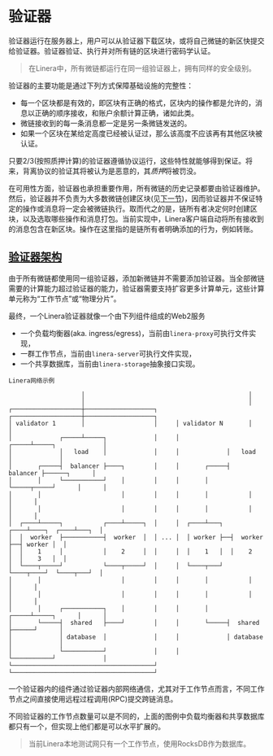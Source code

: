 # 验证器

验证器运行在服务器上，用户可以从验证器下载区块，或将自己微链的新区快提交给验证器。验证器验证、执行并对所有链的区块进行密码学认证。

> 在Linera中，所有微链都运行在同一组验证器上，拥有同样的安全级别。

验证器的主要功能是通过下列方式保障基础设施的完整性：

- 每一个区块都是有效的，即区块有正确的格式，区块内的操作都是允许的，消息以正确的顺序接收，和账户余额计算正确，诸如此类。
- 微链接收到的每一条消息都一定是另一条微链发送的。
- 如果一个区块在某给定高度已经被认证过，那么该高度不应该再有其他区块被认证。

只要2/3(按照质押计算)的验证器遵循协议运行，这些特性就能够得到保证。将来，背离协议的验证其将被认为是恶意的，其*质押*将被罚没。

在可用性方面，验证器也承担重要作用，所有微链的历史记录都要由验证器维护。然后，验证器并不负责为大多数微链创建区块(见[下一节](https://linera-dev.respeer.ai/#/zh_CN/advanced_topics/block_creation))，因而验证器并不保证特定的操作或消息将一定会被微链执行。取而代之的是，链所有者决定何时创建区块，以及选取哪些操作和消息打包。当前实现中，Linera客户端自动将所有接收到的消息包含在新区块。操作在这里指的是链所有者明确添加的行为，例如转账。

## [验证器架构](https://linera-dev.respeer.ai/#/zh_CN/advanced_topics/validators?id=architecture-of-a-validator)

由于所有微链都使用同一组验证器，添加新微链并不需要添加验证器。当全部微链需要的计算能力超过验证器的能力，验证器需要支持扩容更多计算单元，这些计算单元称为“工作节点”或“物理分片”。

最终，一个Linera验证器就像一个由下列组件组成的Web2服务

- 一个负载均衡器(aka. ingress/egress)，当前由`linera-proxy`可执行文件实现，
- 一群工作节点，当前由`linera-server`可执行文件实现，
- 一个共享数据库，当前由`linera-storage`抽象接口实现。

```ignore
Linera网络示例

                    │                                             │
                    │                                             │
┌───────────────────┼───────────────────┐     ┌───────────────────┼───────────────────┐
│ validator 1       │                   │     │ validator N       │                   │
│             ┌─────┴─────┐             │     │             ┌─────┴─────┐             │
│             │   load    │             │     │             │   load    │             │
│       ┌─────┤  balancer ├────┐        │     │       ┌─────┤  balancer ├──────┐      │
│       │     └───────────┘    │        │     │       │     └─────┬─────┘      │      │
│       │                      │        │     │       │           │            │      │
│       │                      │        │     │       │           │            │      │
│  ┌────┴─────┐           ┌────┴─────┐  │     │  ┌────┴───┐  ┌────┴────┐  ┌────┴───┐  │
│  │  worker  ├───────────┤  worker  │  │ ... │  │ worker ├──┤  worker ├──┤ worker │  │
│  │    1     │           │    2     │  │     │  │    1   │  │    2    │  │    3   │  │
│  └────┬─────┘           └────┬─────┘  │     │  └────┬───┘  └────┬────┘  └────┬───┘  │
│       │                      │        │     │       │           │            │      │
│       │                      │        │     │       │           │            │      │
│       │     ┌───────────┐    │        │     │       │     ┌─────┴─────┐      │      │
│       └─────┤  shared   ├────┘        │     │       └─────┤  shared   ├──────┘      │
│             │ database  │             │     │             │ database  │             │
│             └───────────┘             │     │             └───────────┘             │
└───────────────────────────────────────┘     └───────────────────────────────────────┘
```

一个验证器内的组件通过验证器内部网络通信，尤其对于工作节点而言，不同工作节点之间直接使用远程过程调用(RPC)提交跨链消息。

不同验证器的工作节点数量可以是不同的，上面的图例中负载均衡器和共享数据库都只有一个，但实现上他们都是可以水平扩展的。

> 当前Linera本地测试网只有一个工作节点，使用RocksDB作为数据库。
